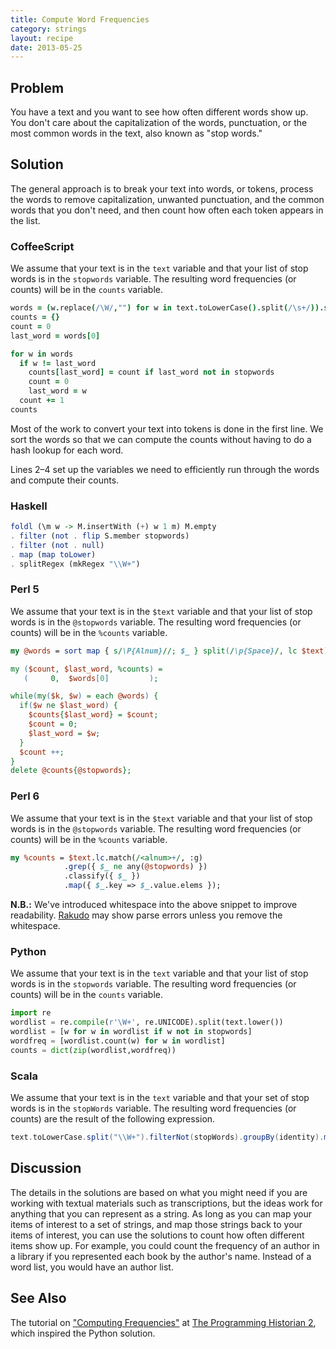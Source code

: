 ```yaml
---
title: Compute Word Frequencies
category: strings
layout: recipe
date: 2013-05-25
---
```


## Problem

You have a text and you want to see how often different words show up. You don't care about the capitalization of the words, punctuation, or the most common words in the text, also known as "stop words."

## Solution

The general approach is to break your text into words, or tokens, process the words to remove capitalization, unwanted punctuation, and the common words that you don't need, and then count how often each token appears in the list.

### CoffeeScript

We assume that your text is in the `text` variable and that your list of stop words is in the `stopwords` variable. The resulting word frequencies (or counts) will be in the `counts` variable.

```coffeescript
words = (w.replace(/\W/,"") for w in text.toLowerCase().split(/\s+/)).sort()
counts = {}
count = 0
last_word = words[0]

for w in words
  if w != last_word
    counts[last_word] = count if last_word not in stopwords
    count = 0
    last_word = w
  count += 1
counts
```

Most of the work to convert your text into tokens is done in the first line. We sort the words so that we can compute the counts without having to do a hash lookup for each word.

Lines 2&ndash;4 set up the variables we need to efficiently run through the words and compute their counts.

### Haskell

```haskell
foldl (\m w -> M.insertWith (+) w 1 m) M.empty
. filter (not . flip S.member stopwords)
. filter (not . null)
. map (map toLower)
. splitRegex (mkRegex "\\W+")
```

### Perl 5

We assume that your text is in the `$text` variable and that your list of stop words is in the `@stopwords` variable. The resulting word frequencies (or counts) will be in the `%counts` variable.

```perl
my @words = sort map { s/\P{Alnum}//; $_ } split(/\p{Space}/, lc $text);

my ($count, $last_word, %counts) =
   (     0,  $words[0]         );

while(my($k, $w) = each @words) {
  if($w ne $last_word) { 
    $counts{$last_word} = $count;
    $count = 0;
    $last_word = $w;
  }
  $count ++;
}
delete @counts{@stopwords};
```

### Perl 6

We assume that your text is in the `$text` variable and that your list of stop words is in the `@stopwords` variable. The resulting word frequencies (or counts) will be in the `%counts` variable.

```perl
my %counts = $text.lc.match(/<alnum>+/, :g)
            .grep({ $_ ne any(@stopwords) })
            .classify({ $_ })
            .map({ $_.key => $_.value.elems });
```

**N.B.:** We've introduced whitespace into the above snippet to improve readability. [Rakudo](http://rakudo.org/) may show parse errors unless you remove the whitespace.

### Python

We assume that your text is in the `text` variable and that your list of stop words is in the `stopwords` variable. The resulting word frequencies (or counts) will be in the `counts` variable.

```python
import re
wordlist = re.compile(r'\W+', re.UNICODE).split(text.lower())
wordlist = [w for w in wordlist if w not in stopwords]
wordfreq = [wordlist.count(w) for w in wordlist]
counts = dict(zip(wordlist,wordfreq))
```

### Scala

We assume that your text is in the `text` variable and that your set of stop words is in the `stopWords` variable. The resulting word frequencies (or counts) are the result of the following expression.

```scala
text.toLowerCase.split("\\W+").filterNot(stopWords).groupBy(identity).mapValues(_.size)
```

## Discussion

The details in the solutions are based on what you might need if you are working with textual materials such as transcriptions, but the ideas work for anything that you can represent as a string. As long as you can map your items of interest to a set of strings, and map those strings back to your items of interest, you can use the solutions to count how often different items show up. For example, you could count the frequency of an author in a library if you represented each book by the author's name. Instead of a word list, you would have an author list.

## See Also

The tutorial on ["Computing Frequencies"](http://programminghistorian.org/lessons/computing-frequencies) at [The Programming Historian 2](http://programminghistorian.org/), which inspired the Python solution.